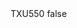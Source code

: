 <?xml version="1.0" encoding="UTF-8"?>
<CustomMetadata xmlns="http://soap.sforce.com/2006/04/metadata">
    <label>TXU550</label>
    <protected>false</protected>
</CustomMetadata>
